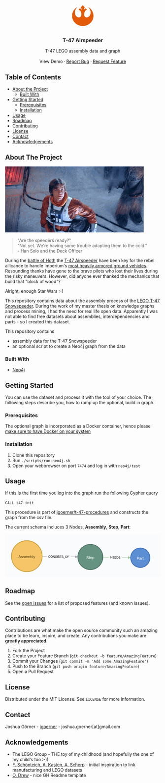 <!-- PROJECT LOGO -->
<br />
<p align="center">
  <a href="https://github.com/jgoerner/t-47">
    <img src="images/logo.png" alt="Logo" width="80" height="80">
  </a>

  <h3 align="center">T-47 Airspeeder</h3>

  <p align="center">
    T-47 LEGO assembly data and graph
    <br />
    <br />
    <!--a href="https://github.com/othneildrew/Best-README-Template"-->View Demo<!--/a-->
    ·
    <a href="https://github.com/jgoerner/t-47/issues">Report Bug</a>
    ·
    <a href="https://github.com/jgoerner/t-47/issues">Request Feature</a>
  </p>
</p>



<!-- TABLE OF CONTENTS -->
## Table of Contents

* [About the Project](#about-the-project)
  * [Built With](#built-with)
* [Getting Started](#getting-started)
  * [Prerequisites](#prerequisites)
  * [Installation](#installation)
* [Usage](#usage)
* [Roadmap](#roadmap)
* [Contributing](#contributing)
* [License](#license)
* [Contact](#contact)
* [Acknowledgements](#acknowledgements)



<!-- ABOUT THE PROJECT -->
## About The Project

![about](images/about.gif)

> "Are the speeders ready?"<br>
> "Not yet. We're having some trouble adapting them to the cold." <br>
> \- Han Solo and the Deck Officer

During the [battle of Hoth](https://starwars.fandom.com/wiki/Battle_of_Hoth/Legends) the [T-47 Airspeeder](https://starwars.fandom.com/wiki/T-47_airspeeder) have been key for the rebel allicance to handle Imperium's [most heavily armored ground vehicles](https://starwars.fandom.com/wiki/All_Terrain_Armored_Transport). 
Resounding thanks have gone to the brave pilots who lost their lives during the risky maneuvers. 
However, did anyone ever thanked the mechanics that build that "block of wood"?

Alright, enough Star Wars :-)

This repository contains data about the assembly process of the [LEGO T-47 Snowspeeder](https://www.brickowl.com/catalog/lego-rebel-snowspeeder-set-10129).
During the work of my master thesis on knowledge graphs and process mining, I had the need for real life open data.
Apparently I was not able to find free datasets about assemblies, interdependencies and parts - so I created this dataset.

This repository contains
- assembly data for the T-47 Snowspeeder
- an optional script to create a Neo4j graph from the data

### Built With
* [Neo4j](https://neo4j.com/)



<!-- GETTING STARTED -->
## Getting Started

You can use the dataset and process it with the tool of your choice.
The following steps describe you, how to ramp up the optional, build in graph.

### Prerequisites

The optional graph is incorporated as a Docker container, hence please [make sure to have Docker on your system](https://docs.docker.com/install/)

### Installation

1. Clone this repository
2. Run `./scripts/run-neo4j.sh`
3. Open your webbrowser on port `7474` and log in with `neo4j/test`


<!-- USAGE EXAMPLES -->
## Usage

If this is the first time you log into the graph run the following Cypher query 

`CALL t47.init`

This procedure is part of [jgoerner/t-47-procedures](https://github.com/jgoerner/t-47-procedures) and constructs the graph from the csv file. 

The current schema incluces 3 Nodes, **Assembly**, **Step**, **Part**:

![schema](images/schema.png)


<!-- ROADMAP -->
## Roadmap

See the [open issues](https://github.com/jgoerner/t-47/issues) for a list of proposed features (and known issues).



<!-- CONTRIBUTING -->
## Contributing

Contributions are what make the open source community such an amazing place to be learn, inspire, and create. Any contributions you make are **greatly appreciated**.

1. Fork the Project
2. Create your Feature Branch (`git checkout -b feature/AmazingFeature`)
3. Commit your Changes (`git commit -m 'Add some AmazingFeature'`)
4. Push to the Branch (`git push origin feature/AmazingFeature`)
5. Open a Pull Request



<!-- LICENSE -->
## License

Distributed under the MIT License. See `LICENSE` for more information.



<!-- CONTACT -->
## Contact

Joshua Görner - [jgoerner](https://www.linkedin.com/in/jgoerner/) - joshua.goerner[at]gmail.com



<!-- ACKNOWLEDGEMENTS -->
## Acknowledgements
* The LEGO Group - THE toy of my childhood (and hopefully the one of my child's too :-))
* [F. Schönteich, A. Kasten, A. Scherp](https://www.researchgate.net/publication/327427296_A_Pattern-Based_Core_Ontology_for_Product_Lifecycle_Management_based_on_DUL) - initial inspiration to link manufacturing and LEGO datasets
* [O. Drew](https://github.com/othneildrew/Best-README-Template) - nice GH Readme template
